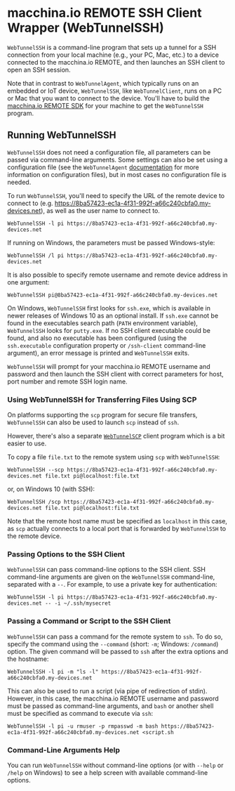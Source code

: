 # macchina.io REMOTE SSH Client Wrapper (WebTunnelSSH)

`WebTunnelSSH` is a command-line program that sets up a tunnel for a SSH connection from your
local machine (e.g., your PC, Mac, etc.) to a device connected to the macchina.io
REMOTE, and then launches an SSH client to open an SSH session.

Note that in contrast to `WebTunnelAgent`, which typically runs on an embedded or IoT
device, `WebTunnelSSH`, like `WebTunnelClient`, runs on a PC or Mac that you want to connect to the
device. You'll have to build the [macchina.io REMOTE SDK](../../README.md)
for your machine to get the `WebTunnelSSH` program.

## Running WebTunnelSSH

`WebTunnelSSH` does not need a configuration file, all parameters can be passed
via command-line arguments. Some settings can also be set using a configuration file
(see the `WebTunnelAgent` [documentation](../WebTunnelAgent/README.md) for more
information on configuration files), but in most cases no configuration file is needed.

To run `WebTunnelSSH`, you'll need to specify the URL of the remote device to connect
to (e.g. https://8ba57423-ec1a-4f31-992f-a66c240cbfa0.my-devices.net), as well as the
user name to connect to.

```
WebTunnelSSH -l pi https://8ba57423-ec1a-4f31-992f-a66c240cbfa0.my-devices.net
```

If running on Windows, the parameters must be passed Windows-style:

```
WebTunnelSSH /l pi https://8ba57423-ec1a-4f31-992f-a66c240cbfa0.my-devices.net
```

It is also possible to specify remote username and remote device address in one argument:

```
WebTunnelSSH pi@8ba57423-ec1a-4f31-992f-a66c240cbfa0.my-devices.net
```

On Windows, `WebTunnelSSH` first looks for `ssh.exe`, which is
available in newer releases of Windows 10 as an optional install.
If `ssh.exe` cannot be found in the executables search path (`PATH` environment variable),
`WebTunnelSSH` looks for `putty.exe`. If no SSH client executable could be found, and also
no executable has been configured (using the `ssh.executable` configuration property
or `/ssh-client` command-line argument), an error message is printed and
`WebTunnelSSH` exits.

`WebTunnelSSH` will prompt for your macchina.io REMOTE username and password and
then launch the SSH client with correct parameters for host, port number and
remote SSH login name.

### Using WebTunnelSSH for Transferring Files Using SCP

On platforms supporting the `scp` program for secure file transfers, `WebTunnelSSH`
can also be used to launch `scp` instead of `ssh`.

However, there's also a separate [`WebTunnelSCP`](../WebTunnelSCP/README.md)
client program which is a bit easier to use.

To copy a file `file.txt` to the remote system using `scp` with `WebTunnelSSH`:

```
WebTunnelSSH --scp https://8ba57423-ec1a-4f31-992f-a66c240cbfa0.my-devices.net file.txt pi@localhost:file.txt
```

or, on Windows 10 (with SSH):

```
WebTunnelSSH /scp https://8ba57423-ec1a-4f31-992f-a66c240cbfa0.my-devices.net file.txt pi@localhost:file.txt
```

Note that the remote host name must be specified as `localhost` in this case, as
`scp` actually connects to a local port that is forwarded by `WebTunnelSSH` to the
remote device.

### Passing Options to the SSH Client

`WebTunnelSSH` can pass command-line options to the SSH client. SSH command-line arguments
are given on the `WebTunnelSSH` command-line, separated with a `--`. For example, to use
a private key for authentication:

```
WebTunnelSSH -l pi https://8ba57423-ec1a-4f31-992f-a66c240cbfa0.my-devices.net -- -i ~/.ssh/mysecret
```

### Passing a Command or Script to the SSH Client

`WebTunnelSSH` can pass a command for the remote system to `ssh`.
To do so, specify the command using the `--command` (short: `-m`; Windows: `/command`) option.
The given command will be passed to `ssh` after the extra options and the hostname:

```
WebTunnelSSH -l pi -m "ls -l" https://8ba57423-ec1a-4f31-992f-a66c240cbfa0.my-devices.net
```

This can also be used to run a script (via pipe of redirection of stdin).
However, in this case, the macchina.io REMOTE username and password must be passed as
command-line arguments, and `bash` or another shell must be specified as command to execute via `ssh`:

```
WebTunnelSSH -l pi -u rmuser -p rmpasswd -m bash https://8ba57423-ec1a-4f31-992f-a66c240cbfa0.my-devices.net <script.sh
```

### Command-Line Arguments Help

You can run `WebTunnelSSH` without command-line options (or with `--help`
or `/help` on Windows) to see a help screen with available command-line options.
